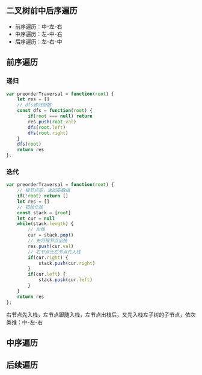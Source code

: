 ## 二叉树前中后序遍历

- 前序遍历：中-左-右
- 中序遍历：左-中-右
- 后序遍历：左-右-中

## 前序遍历

### 递归

```js
var preorderTraversal = function(root) {
    let res = []
    // dfs递归函数
    const dfs = function(root) {
        if(root === null) return
        res.push(root.val)
        dfs(root.left)
        dfs(root.right)
    }
    dfs(root)
    return res
};
```

### 迭代

```js
var preorderTraversal = function(root) {
    // 根节点空，返回空数组
    if(!root) return []
    let res = []
    // 初始化栈
    const stack = [root]
    let cur = null
    while(stack.length) {
        // 出栈
        cur = stack.pop()
        // 先将根节点出栈
        res.push(cur.val)
        // 右节点比左节点先入栈
        if(cur.right) {
            stack.push(cur.right)
        }
        if(cur.left) {
            stack.push(cur.left)
        }
    }
    return res
};
```

右节点先入栈，左节点跟随入栈，左节点出栈后，又先入栈左子树的子节点，依次类推：中-左-右

## 中序遍历



## 后续遍历



